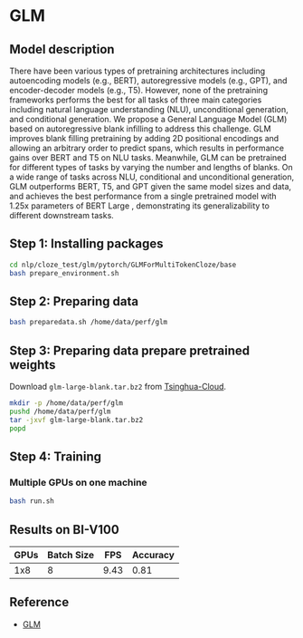 # GLM

## Model description

There have been various types of pretraining architectures including autoencoding models (e.g., BERT), autoregressive
models (e.g., GPT), and encoder-decoder models (e.g., T5). However, none of the pretraining frameworks performs the best
for all tasks of three main categories including natural language understanding (NLU), unconditional generation, and
conditional generation. We propose a General Language Model (GLM) based on autoregressive blank infilling to address
this challenge. GLM improves blank filling pretraining by adding 2D positional encodings and allowing an arbitrary order
to predict spans, which results in performance gains over BERT and T5 on NLU tasks. Meanwhile, GLM can be pretrained for
different types of tasks by varying the number and lengths of blanks. On a wide range of tasks across NLU, conditional
and unconditional generation, GLM outperforms BERT, T5, and GPT given the same model sizes and data, and achieves the
best performance from a single pretrained model with 1.25x parameters of BERT Large , demonstrating its generalizability
to different downstream tasks.

## Step 1: Installing packages

```bash
cd nlp/cloze_test/glm/pytorch/GLMForMultiTokenCloze/base
bash prepare_environment.sh
```

## Step 2: Preparing data

```bash
bash preparedata.sh /home/data/perf/glm
```

## Step 3: Preparing data prepare pretrained weights

Download `glm-large-blank.tar.bz2` from [Tsinghua-Cloud](https://cloud.tsinghua.edu.cn/d/13f5b03da9594e5490c4/).

```bash
mkdir -p /home/data/perf/glm
pushd /home/data/perf/glm
tar -jxvf glm-large-blank.tar.bz2
popd
```

## Step 4: Training

### Multiple GPUs on one machine

```bash
bash run.sh
```

## Results on BI-V100

| GPUs | Batch Size | FPS  | Accuracy |
|------|------------|------|----------|
| 1x8  | 8          | 9.43 | 0.81     |

## Reference

- [GLM](https://github.com/THUDM/GLM)
